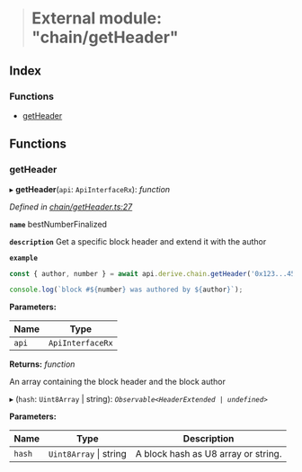 > # External module: "chain/getHeader"

## Index

### Functions

* [getHeader](_chain_getheader_.md#getheader)

## Functions

###  getHeader

▸ **getHeader**(`api`: `ApiInterfaceRx`): *function*

*Defined in [chain/getHeader.ts:27](https://github.com/polkadot-js/api/blob/51d589e/packages/api-derive/src/chain/getHeader.ts#L27)*

**`name`** bestNumberFinalized

**`description`** Get a specific block header and extend it with the author

**`example`** 
<BR>

```javascript
const { author, number } = await api.derive.chain.getHeader('0x123...456');

console.log(`block #${number} was authored by ${author}`);
```

**Parameters:**

Name | Type |
------ | ------ |
`api` | `ApiInterfaceRx` |

**Returns:** *function*

An array containing the block header and the block author

▸ (`hash`: `Uint8Array` | string): *`Observable<HeaderExtended | undefined>`*

**Parameters:**

Name | Type | Description |
------ | ------ | ------ |
`hash` | `Uint8Array` \| string | A block hash as U8 array or string. |